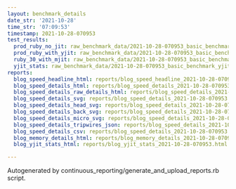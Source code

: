 ```yaml
---
layout: benchmark_details
date_str: '2021-10-28'
time_str: '07:09:53'
timestamp: 2021-10-28-070953
test_results:
  prod_ruby_no_jit: raw_benchmark_data/2021-10-28-070953_basic_benchmark_prod_ruby_no_jit.json
  prod_ruby_with_yjit: raw_benchmark_data/2021-10-28-070953_basic_benchmark_prod_ruby_with_yjit.json
  ruby_30_with_mjit: raw_benchmark_data/2021-10-28-070953_basic_benchmark_ruby_30_with_mjit.json
  yjit_stats: raw_benchmark_data/2021-10-28-070953_basic_benchmark_yjit_stats.json
reports:
  blog_speed_headline_html: reports/blog_speed_headline_2021-10-28-070953.html
  blog_speed_details_html: reports/blog_speed_details_2021-10-28-070953.html
  blog_speed_details_raw_details_html: reports/blog_speed_details_2021-10-28-070953.raw_details.html
  blog_speed_details_svg: reports/blog_speed_details_2021-10-28-070953.svg
  blog_speed_details_head_svg: reports/blog_speed_details_2021-10-28-070953.head.svg
  blog_speed_details_back_svg: reports/blog_speed_details_2021-10-28-070953.back.svg
  blog_speed_details_micro_svg: reports/blog_speed_details_2021-10-28-070953.micro.svg
  blog_speed_details_tripwires_json: reports/blog_speed_details_2021-10-28-070953.tripwires.json
  blog_speed_details_csv: reports/blog_speed_details_2021-10-28-070953.csv
  blog_memory_details_html: reports/blog_memory_details_2021-10-28-070953.html
  blog_yjit_stats_html: reports/blog_yjit_stats_2021-10-28-070953.html

---
```

Autogenerated by continuous_reporting/generate_and_upload_reports.rb script.
